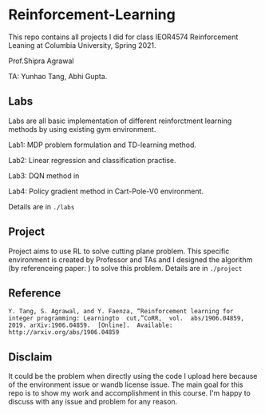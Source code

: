 # Reinforcement-Learning
This repo contains all projects I did for class IEOR4574 Reinforcement Leaning at Columbia University, Spring 2021. 

Prof.Shipra Agrawal 

TA: Yunhao Tang, Abhi Gupta.


## Labs
Labs are all basic implementation of different reinforctment learning methods by using existing gym environment. 

Lab1: MDP problem formulation and TD-learning method. 

Lab2: Linear regression and classification practise. 

Lab3: DQN method in

Lab4: Policy gradient method in Cart-Pole-V0 environment. 

Details are in ```./labs```

## Project 
Project aims to use RL to solve cutting plane problem. This specific environment is created by Professor and TAs and I designed the algorithm (by referenceing paper: ) to solve this problem. Details are in ```./project ```


## Reference 

```Y. Tang, S. Agrawal, and Y. Faenza, “Reinforcement learning for integer programming: Learningto  cut,”CoRR,  vol.  abs/1906.04859,  2019. arXiv:1906.04859.  [Online].  Available: http://arxiv.org/abs/1906.04859 ```

## Disclaim

It could be the problem when directly using the code I upload here because of the environment issue or wandb license issue. The main goal for this repo is to show my work and accomplishment in this course. I'm happy to discuss with any issue and problem for any reason. 


